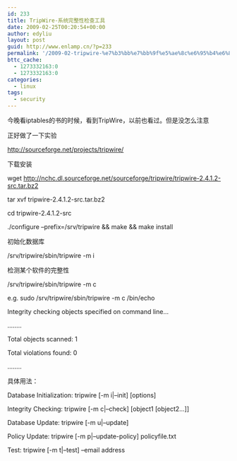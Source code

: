```yaml
---
id: 233
title: TripWire-系统完整性检查工具
date: 2009-02-25T00:20:54+00:00
author: edyliu
layout: post
guid: http://www.enlamp.cn/?p=233
permalink: '/2009-02-tripwire-%e7%b3%bb%e7%bb%9f%e5%ae%8c%e6%95%b4%e6%80%a7%e6%a3%80%e6%9f%a5%e5%b7%a5%e5%85%b7/'
bttc_cache:
  - 1273332163:0
  - 1273332163:0
categories:
  - linux
tags:
  - security
---
```

今晚看iptables的书的时候，看到TripWire，以前也看过。但是没怎么注意
  
正好做了一下实验
  
http://sourceforge.net/projects/tripwire/
  
下载安装
  
wget http://nchc.dl.sourceforge.net/sourceforge/tripwire/tripwire-2.4.1.2-src.tar.bz2
  
tar xvf tripwire-2.4.1.2-src.tar.bz2
  
cd tripwire-2.4.1.2-src
  
./configure &#8211;prefix=/srv/tripwire && make && make install

初始化数据库
  
/srv/tripwire/sbin/tripwire -m i
  
检测某个软件的完整性
  
/srv/tripwire/sbin/tripwire -m c
  
e.g. sudo /srv/tripwire/sbin/tripwire -m c /bin/echo
  
Integrity checking objects specified on command line&#8230;
  
&#8230;&#8230;..
  
Total objects scanned: 1
  
Total violations found: 0
  
&#8230;&#8230;..

具体用法：
  
Database Initialization: tripwire \[-m i|&#8211;init\] \[options\]
  
Integrity Checking: tripwire \[-m c|&#8211;check\] \[object1 [object2&#8230;\]]
  
Database Update: tripwire [-m u|&#8211;update]
  
Policy Update: tripwire [-m p|&#8211;update-policy] policyfile.txt
  
Test: tripwire [-m t|&#8211;test] &#8211;email address